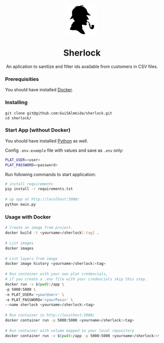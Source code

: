 <p align="center">
    <img alt="Logo" src="static/sherlock-icon-13.jpg" width="100" />
</p>
<h1 align="center">
    Sherlock
</h1>
<p align="center">
    An aplication to sanitize and filter ids available from customers in CSV files.
</p>

### Prerequisities
You should have installed [Docker](https://docs.docker.com/get-docker/).

### Installing
```
git clone git@github.com:GuiSAlmeida/sherlock.git
cd sherlock/
```

### Start App (without Docker)
You should have installed [Python](https://www.python.org/about/gettingstarted/) as well.  

Config `.env.example` file with values and save as `.env` only:
```sh
PLAT_USER=<user>
PLAT_PASSWORD=<password>
```
Run following commands to start application:
```sh
# install requirements
pip install -r requirements.txt

# up app at http://localhost:5000/
python main.py
```

### Usage with Docker
```sh
# Create an image from project.
docker build -t <yourname>/sherlock[:tag] .

# List images
docker images

# List layers from image
docker image history <yourname>/sherlock:<tag>

# Run container with your own plat credencials,
# if you create a .env file with your credencials skip this step.
docker run -v $(pwd):/app \
-p 5000:5000 \
-e PLAT_USER='<yourUser>' \
-e PLAT_PASSWORD='<yourPass>' \
--name sherlock <yourname>/sherlock:<tag>

# Run container in http://localhost:5000/
docker container run -p 5000:5000 <yourname>/sherlock:<tag>

# Run container with volume mapped to your local repository
docker container run -v $(pwd):/app -p 5000:5000 <yourname>/sherlock:<tag>
```